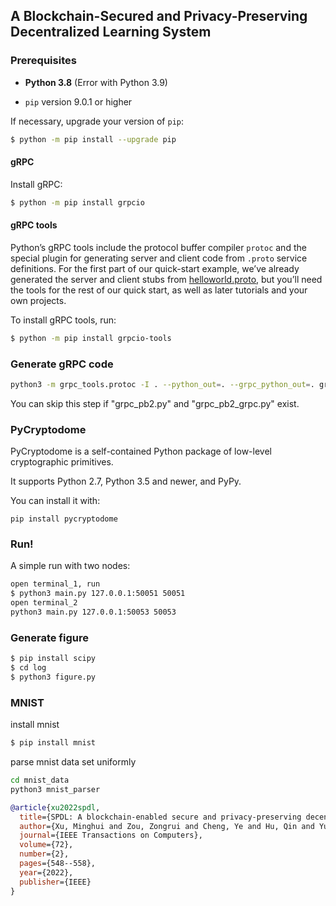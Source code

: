 
## A Blockchain-Secured and Privacy-Preserving Decentralized Learning System

### Prerequisites

- **Python 3.8** (Error with Python 3.9)

- `pip` version 9.0.1 or higher

If necessary, upgrade your version of `pip`:

```sh
$ python -m pip install --upgrade pip
```

#### gRPC

Install gRPC:

```sh
$ python -m pip install grpcio
```

#### gRPC tools

Python’s gRPC tools include the protocol buffer compiler `protoc` and the special plugin for generating server and client code from `.proto` service definitions. For the first part of our quick-start example, we’ve already generated the server and client stubs from [helloworld.proto](https://github.com/grpc/grpc/tree/v1.38.0/examples/protos/helloworld.proto), but you’ll need the tools for the rest of our quick start, as well as later tutorials and your own projects.

To install gRPC tools, run:

```sh
$ python -m pip install grpcio-tools
```

### Generate gRPC code

```sh
python3 -m grpc_tools.protoc -I . --python_out=. --grpc_python_out=. grpc.proto  
```

You can skip this step if "grpc_pb2.py" and  "grpc_pb2_grpc.py" exist.

### PyCryptodome

PyCryptodome is a self-contained Python package of low-level cryptographic primitives.

It supports Python 2.7, Python 3.5 and newer, and PyPy.

You can install it with:

```
pip install pycryptodome
```

### Run!

A simple run with two nodes:

```sh
open terminal_1, run
$ python3 main.py 127.0.0.1:50051 50051
open terminal_2
python3 main.py 127.0.0.1:50053 50053
```

### Generate figure

```sh
$ pip install scipy
$ cd log
$ python3 figure.py 
```

### MNIST
install mnist
```sh
$ pip install mnist
```
parse mnist data set uniformly
```sh
cd mnist_data
python3 mnist_parser
```

```bibtex
@article{xu2022spdl,
  title={SPDL: A blockchain-enabled secure and privacy-preserving decentralized learning system},
  author={Xu, Minghui and Zou, Zongrui and Cheng, Ye and Hu, Qin and Yu, Dongxiao and Cheng, Xiuzhen},
  journal={IEEE Transactions on Computers},
  volume={72},
  number={2},
  pages={548--558},
  year={2022},
  publisher={IEEE}
}
```
